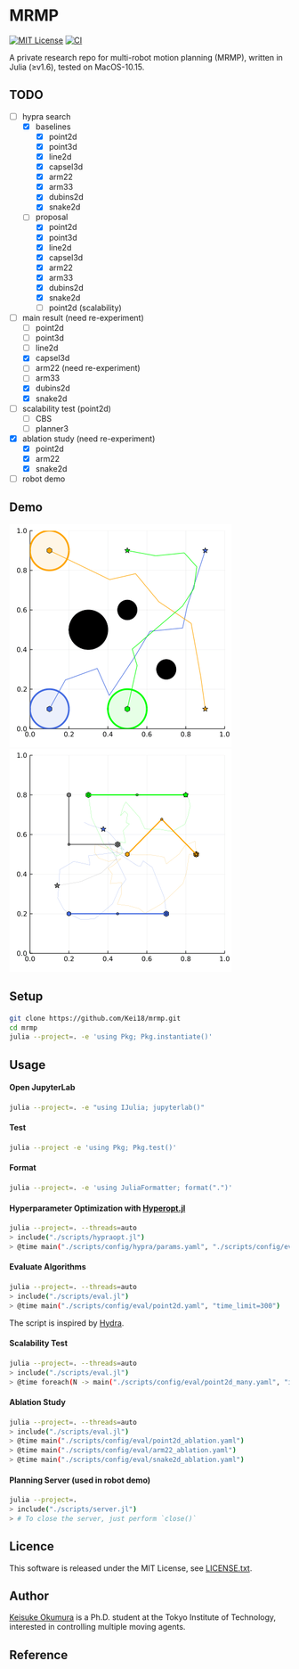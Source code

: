 MRMP
===
[![MIT License](http://img.shields.io/badge/license-MIT-blue.svg?style=flat)](LICENCE.txt)
[![CI](https://github.com/Kei18/mrmp/actions/workflows/ci.yaml/badge.svg?branch=dev)](https://github.com/Kei18/mrmp/actions/workflows/ci.yaml)

A private research repo for multi-robot motion planning (MRMP), written in Julia (≥v1.6), tested on MacOS-10.15.

## TODO
- [ ] hypra search
  - [x] baselines
    - [x] point2d
    - [x] point3d
    - [x] line2d
    - [x] capsel3d
    - [x] arm22
    - [x] arm33
    - [x] dubins2d
    - [x] snake2d
  - [ ] proposal
    - [x] point2d
    - [x] point3d
    - [x] line2d
    - [x] capsel3d
    - [x] arm22
    - [x] arm33
    - [x] dubins2d
    - [x] snake2d
    - [ ] point2d (scalability)
- [ ] main result (need re-experiment)
  - [ ] point2d
  - [ ] point3d
  - [ ] line2d
  - [x] capsel3d
  - [ ] arm22 (need re-experiment)
  - [ ] arm33
  - [x] dubins2d
  - [x] snake2d
- [ ] scalability test (point2d)
  - [ ] CBS
  - [ ] planner3
- [x] ablation study (need re-experiment)
  - [x] point2d
  - [x] arm22
  - [x] snake2d
- [ ] robot demo

## Demo

![](./assets/point-robot.gif)
![](./assets/arm.gif)

## Setup

```sh
git clone https://github.com/Kei18/mrmp.git
cd mrmp
julia --project=. -e 'using Pkg; Pkg.instantiate()'
```

## Usage

#### Open JupyterLab

```sh
julia --project=. -e "using IJulia; jupyterlab()"
```

#### Test
```sh
julia --project -e 'using Pkg; Pkg.test()'
```

#### Format
```sh
julia --project=. -e 'using JuliaFormatter; format(".")'
```

#### Hyperparameter Optimization with [Hyperopt.jl](https://github.com/baggepinnen/Hyperopt.jl)
```sh
julia --project=. --threads=auto
> include("./scripts/hypraopt.jl")
> @time main("./scripts/config/hypra/params.yaml", "./scripts/config/eval/point2d.yaml")
```

#### Evaluate Algorithms

```sh
julia --project=. --threads=auto
> include("./scripts/eval.jl")
> @time main("./scripts/config/eval/point2d.yaml", "time_limit=300")
```

The script is inspired by [Hydra](https://hydra.cc/).

#### Scalability Test
```sh
julia --project=. --threads=auto
> include("./scripts/eval.jl")
> @time foreach(N -> main("./scripts/config/eval/point2d_many.yaml", "instance.N=$N"), 10:10:50)
```

#### Ablation Study
```sh
julia --project=. --threads=auto
> include("./scripts/eval.jl")
> @time main("./scripts/config/eval/point2d_ablation.yaml")
> @time main("./scripts/config/eval/arm22_ablation.yaml")
> @time main("./scripts/config/eval/snake2d_ablation.yaml")
```

#### Planning Server (used in robot demo)
```sh
julia --project=.
> include("./scripts/server.jl")
> # To close the server, just perform `close()`
```

## Licence
This software is released under the MIT License, see [LICENSE.txt](LICENCE.txt).

## Author
[Keisuke Okumura](https://kei18.github.io) is a Ph.D. student at the Tokyo Institute of Technology, interested in controlling multiple moving agents.

## Reference
